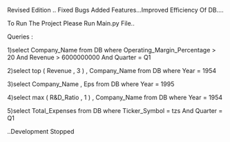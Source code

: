 Revised Edition .. Fixed Bugs Added Features...Improved Efficiency Of DB....

To Run The Project Please Run Main.py File..

Queries :

1)select Company_Name from DB where Operating_Margin_Percentage > 20 And Revenue > 6000000000 And Quarter = Q1

2)select top ( Revenue , 3 ) , Company_Name from DB where Year = 1954

3)select Company_Name , Eps from DB where Year = 1995

4)select max ( R&D_Ratio , 1 ) , Company_Name from DB where Year = 1954

5)select Total_Expenses from DB where Ticker_Symbol = tzs And Quarter = Q1

..Development Stopped
